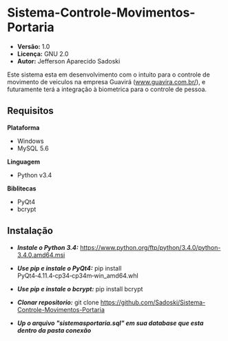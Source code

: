 # Sistema-Controle-Movimentos-Portaria

* **Versão:** 1.0
* **Licença:** GNU 2.0
* **Autor:** Jefferson Aparecido Sadoski

Este sistema esta em desenvolvimento com o intuito para o controle de movimento de veiculos na empresa Guavirá (www.guavira.com.br/), e futuramente terá a integração à biometrica para o controle de pessoa.

## Requisitos

**Plataforma**
  * Windows
  * MySQL 5.6

**Linguagem**
  * Python v3.4

**Biblitecas**
  * PyQt4
  * bcrypt
  
## Instalação
  * ***Instale o Python 3.4:*** https://www.python.org/ftp/python/3.4.0/python-3.4.0.amd64.msi
  
  * ***Use pip e instale o PyQt4:*** pip install PyQt4‑4.11.4‑cp34‑cp34m‑win_amd64.whl
  
  * ***Use pip e instale o bcrypt:*** pip install bcrypt
  
  * ***Clonar repositorio:*** git clone https://github.com/Sadoski/Sistema-Controle-Movimentos-Portaria
  
  * ***Up o arquivo "sistemasportaria.sql" em sua database que esta dentro da pasta conexão***
